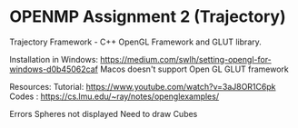 # OPENMP Assignment 2 (Trajectory)


<!----> 
Trajectory Framework - C++ OpenGL Framework and GLUT library.

Installation in Windows: https://medium.com/swlh/setting-opengl-for-windows-d0b45062caf 
Macos doesn't support Open GL GLUT framework

Resources:
Tutorial: https://www.youtube.com/watch?v=3aJ8OR1C6pk
Codes : https://cs.lmu.edu/~ray/notes/openglexamples/

Errors
Spheres not displayed
Need to draw Cubes


<!---->

